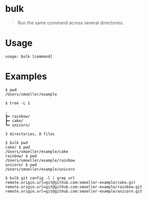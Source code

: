 # bulk

> Run the same command across several directories.

# Usage

```
usage: bulk [command]
```

# Examples

```
$ pwd
/Users/smoeller/example

$ tree -L 1

.
┣━ rainbow/
┣━ cake/
┗━ unicorn/

3 directories, 0 files

$ bulk pwd
cake/ $ pwd
/Users/smoeller/example/cake
rainbow/ $ pwd
/Users/smoeller/example/rainbow
unicorn/ $ pwd
/Users/smoeller/example/unicorn

$ bulk git config -l | grep url
remote.origin.url=git@github.com:smoeller-example/cake.git
remote.origin.url=git@github.com:smoeller-example/rainbow.git
remote.origin.url=git@github.com:smoeller-example/unicorn.git
```
